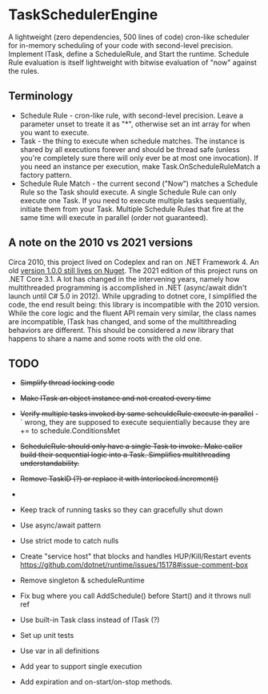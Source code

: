 # TaskSchedulerEngine

A lightweight (zero dependencies, 500 lines of code) cron-like scheduler for in-memory scheduling of your code with second-level precision. Implement ITask, define a ScheduleRule, and Start the runtime. 
Schedule Rule evaluation is itself lightweight with bitwise evaluation of "now" against the rules. 

## Terminology

- Schedule Rule - cron-like rule, with second-level precision. Leave a parameter unset to treate it as "*", otherwise set an int array for when you want to execute. 
- Task - the thing to execute when schedule matches. The instance is shared by all executions forever and should be thread safe (unless you're completely sure there will only ever be at most one invocation). If you need an instance per execution, make Task.OnScheduleRuleMatch a factory pattern.
- Schedule Rule Match - the current second ("Now") matches a Schedule Rule so the Task should execute. A single Schedule Rule can only execute one Task. If you need to execute multiple tasks sequentially, initiate them from your Task. Multiple Schedule Rules that fire at the same time will execute in parallel (order not guaranteed).

## A note on the 2010 vs 2021 versions

Circa 2010, this project lived on Codeplex and ran on .NET Framework 4. An old [version 1.0.0 still lives on Nuget](https://www.nuget.org/packages/TaskSchedulerEngine/1.0.0). 
The 2021 edition of this project runs on .NET Core 3.1. A lot has changed in the intervening years, namely how multithreaded programming
is accomplished in .NET (async/await didn't launch until C# 5.0 in 2012). While upgrading to dotnet core, I simplified the code, the end result being:
this library is incompatible with the 2010 version. While the core logic and the fluent API remain very similar, the 
class names are incompatible, ITask has changed, and some of the multithreading behaviors are different. 
This should be considered a *new* library that happens to share a name and some roots with the old one. 


## TODO

- ~~Simplify thread locking code~~
- ~~Make ITask an object instance and not created every time~~
- ~~Verify multiple tasks invoked by same scheuldeRule execute in parallel~~ -` wrong, they are supposed to execute sequientially because they are += to schedule.ConditionsMet
- ~~ScheduleRule should only have a single Task to invoke. Make caller build their sequential logic into a Task. Simplifies multithreading understandability.~~
- ~~Remove TaskID (?) or replace it with Interlocked.Increment()~~ 
- 
- Keep track of running tasks so they can gracefully shut down
- Use async/await pattern
- Use strict mode to catch nulls 
- Create "service host" that blocks and handles HUP/Kill/Restart events https://github.com/dotnet/runtime/issues/15178#issue-comment-box
- Remove singleton & scheduleRuntime 
- Fix bug where you call AddSchedule() before Start() and it throws null ref 
- Use built-in Task class instead of ITask (?)
- Set up unit tests

- Use var in all definitions 
- Add year to support single execution
- Add expiration and on-start/on-stop methods. 



